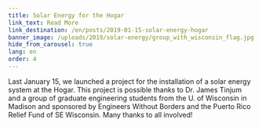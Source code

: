 ```yaml
---
title: Solar Energy for the Hogar
link_text: Read More
link_destination: /en/posts/2019-01-15-solar-energy-hogar
banner_image: /uploads/2019/solar-energy/group_with_wisconsin_flag.jpg
hide_from_carousel: true
lang: en
order: 4
---
```

Last January 15, we launched a project for the installation of a solar energy system at the Hogar. This project is possible thanks to Dr. James Tinjum and a group of graduate engineering students from the U. of Wisconsin in Madison and sponsored by Engineers Without Borders and the Puerto Rico Relief Fund of SE Wisconsin. Many thanks to all involved!
